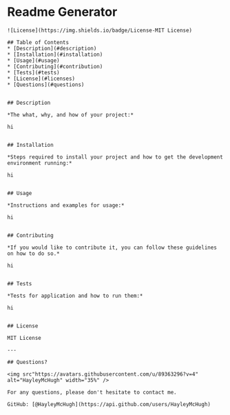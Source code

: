 # Readme Generator

    ![License](https://img.shields.io/badge/License-MIT License)
    
    ## Table of Contents
    * [Description](#description)
    * [Installation](#installation) 
    * [Usage](#usage) 
    * [Contributing](#contribution) 
    * [Tests](#tests)
    * [License](#licenses)
    * [Questions](#questions)


    ## Description 

    *The what, why, and how of your project:*

    hi


    ## Installation 

    *Steps required to install your project and how to get the development environment running:*

    hi

    
    ## Usage 

    *Instructions and examples for usage:*

    hi
    
   
    ## Contributing 

    *If you would like to contribute it, you can follow these guidelines on how to do so.*

    hi

   
    ## Tests

    *Tests for application and how to run them:*

    hi
    
   
    ## License

    MIT License
    
    ---

    ## Questions?

    <img src"https://avatars.githubusercontent.com/u/89363296?v=4" alt="HayleyMcHugh" width="35%" />

    For any questions, please don't hesitate to contact me. 

    GitHub: [@HayleyMcHugh](https://api.github.com/users/HayleyMcHugh)